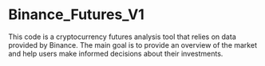 # Binance_Futures_V1
This code is a cryptocurrency futures analysis tool that relies on data provided by Binance. The main goal is to provide an overview of the market and help users make informed decisions about their investments.
